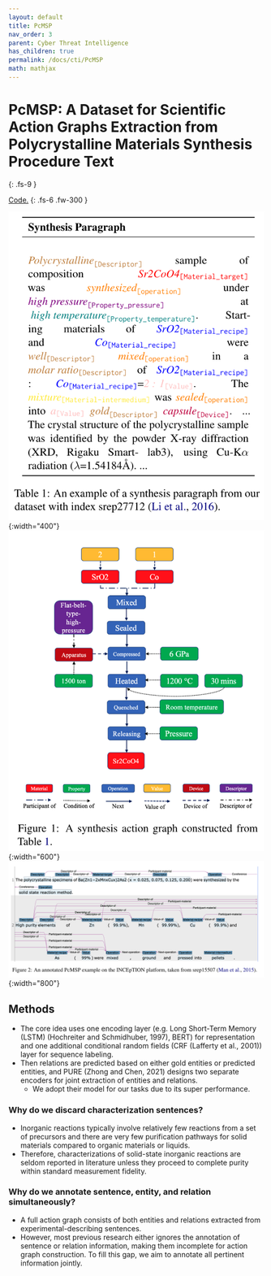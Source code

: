 ```yaml
---
layout: default
title: PcMSP
nav_order: 3
parent: Cyber Threat Intelligence
has_children: true
permalink: /docs/cti/PcMSP
math: mathjax
---
```


# PcMSP: A Dataset for Scientific Action Graphs Extraction from Polycrystalline Materials Synthesis Procedure Text
{: .fs-9 }

[Code.](https://github.com/Xianjun-Yang/PcMSP)
{: .fs-6 .fw-300 }

![](../../assets/images/cti/synthetic-paragraph.png){:width="400"}
![](../../assets/images/cti/action-graph.png){:width="600"}
![](../../assets/images/cti/pcmsp-annotation.png){:width="800"}
## Methods
* The core idea uses one encoding layer (e.g. Long Short-Term Memory (LSTM) (Hochreiter and Schmidhuber, 1997), BERT) for representation and one additional conditional random fields (CRF (Lafferty et al., 2001)) layer for sequence labeling.
* Then relations are predicted based on either gold entities or predicted entities, and PURE (Zhong and Chen, 2021) designs two separate encoders for joint extraction of entities and relations.
  * We adopt their model for our tasks due to its super performance.

### Why do we discard characterization sentences?
* Inorganic reactions typically involve relatively few reactions from a set of precursors and there are very few purification pathways for solid materials compared to organic materials or liquids.
* Therefore, characterizations of solid-state inorganic reactions are seldom reported in literature unless they proceed to complete purity within standard measurement fidelity.

### Why do we annotate sentence, entity, and relation simultaneously?
* A full action graph consists of both entities and relations extracted from experimental-describing sentences.
* However, most previous research either ignores the annotation of sentence or relation information, making them incomplete for action graph construction. To fill this gap, we aim to annotate all pertinent information jointly.